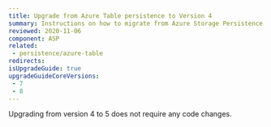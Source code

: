 ```yaml
---
title: Upgrade from Azure Table persistence to Version 4
summary: Instructions on how to migrate from Azure Storage Persistence version 3 to Azure Table Persistence version 4
reviewed: 2020-11-06
component: ASP
related:
 - persistence/azure-table
redirects:
isUpgradeGuide: true
upgradeGuideCoreVersions:
 - 7
 - 8
---
```


Upgrading from version 4 to 5 does not require any code changes.
